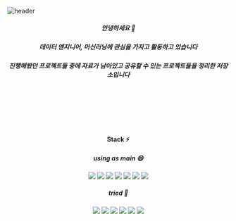 ![header](https://capsule-render.vercel.app/api?height=200&text=As%20always&desc=Yujin's%20github&type=waving&fontSize=45&color=50bcdf&fontColor=000000&descAlignY=45&fontAlignY=25)
##### <p align="center">안녕하세요 👋</p>
##### <p align="center">데이터 엔지니어, 머신러닝에 관심을 가지고 활동하고 있습니다</p>
##### <p align="center">진행해봤던 프로젝트들 중에 자료가 남아있고 공유할 수 있는 프로젝트들을 정리한 저장소입니다</p>

<br/> <br/> <br/> <br/> <br/> 

#### <p align="center">Stack ⚡</p>
##### <p align="center">using as main 😄</p>
<p align="center">
  <img src="https://img.shields.io/badge/Python-3776AB?style=for-the-badge&logo=python&logoColor=white">
  <img src="https://img.shields.io/badge/opencv-5C3EE8?style=for-the-badge&logo=opencv&logoColor=white">
  <img src="https://img.shields.io/badge/scikitlearn-F7931E?style=for-the-badge&logo=scikitlearn&logoColor=white">
  <img src="https://img.shields.io/badge/pandas-150458?style=for-the-badge&logo=pandas&logoColor=white">
  <img src="https://img.shields.io/badge/pytorch-EE4C2C?style=for-the-badge&logo=pytorch&logoColor=white">
  <img src="https://img.shields.io/badge/mysql-4479A1B?style=for-the-badge&logo=mysql&logoColor=white">
  <img src="https://img.shields.io/badge/flask-000000?style=for-the-badge&logo=flask&logoColor=white">
</p>

##### <p align="center">tried 🤔</p>
<p align="center">
  <img src="https://img.shields.io/badge/cplusplus-00599C?style=for-the-badge&logo=cplusplus&logoColor=white">
  <img src="https://img.shields.io/badge/linux-FCC624?style=for-the-badge&logo=linux&logoColor=white">
  <img src="https://img.shields.io/badge/java-007396?style=for-the-badge&logo=ava&logoColor=white">
  <img src="https://img.shields.io/badge/javascript-F7DF1E?style=for-the-badge&logo=javascript&logoColor=white">
  <img src="https://img.shields.io/badge/amazonaws-232F3E?style=for-the-badge&logo=amazonaws&logoColor=white">
  <img src="https://img.shields.io/badge/microsoftazure-0078D4?style=for-the-badge&logo=microsoftazure&logoColor=white">
</p>

<!--
**YUYUJIN/YUYUJIN** is a ✨ _special_ ✨ repository because its `README.md` (this file) appears on your GitHub profile.

Here are some ideas to get you started:

- 🔭 I’m currently working on ...
- 🌱 I’m currently learning ...
- 👯 I’m looking to collaborate on ...
- 🤔 I’m looking for help with ...
- 💬 Ask me about ...
- 📫 How to reach me: ...
- 😄 Pronouns: ...
- ⚡ Fun fact: ...
-->
